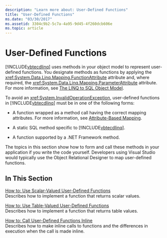 ```yaml
---
description: "Learn more about: User-Defined Functions"
title: "User-Defined Functions"
ms.date: "03/30/2017"
ms.assetid: 3304c9b2-5c7a-4a95-9d45-4f260dcb606e
ms.topic: article
---
```

# User-Defined Functions

[!INCLUDE[vbtecdlinq](../../../../../../includes/vbtecdlinq-md.md)] uses methods in your object model to represent user-defined functions. You designate methods as functions by applying the <xref:System.Data.Linq.Mapping.FunctionAttribute> attribute and, where required, the <xref:System.Data.Linq.Mapping.ParameterAttribute> attribute. For more information, see [The LINQ to SQL Object Model](the-linq-to-sql-object-model.md).  
  
 To avoid an <xref:System.InvalidOperationException>, user-defined functions in [!INCLUDE[vbtecdlinq](../../../../../../includes/vbtecdlinq-md.md)] must be in one of the following forms:  
  
- A function wrapped as a method call having the correct mapping attributes. For more information, see [Attribute-Based Mapping](attribute-based-mapping.md).  
  
- A static SQL method specific to [!INCLUDE[vbtecdlinq](../../../../../../includes/vbtecdlinq-md.md)].  
  
- A function supported by a .NET Framework method.  
  
 The topics in this section show how to form and call these methods in your application if you write the code yourself. Developers using Visual Studio would typically use the Object Relational Designer to map user-defined functions.  
  
## In This Section  

 [How to: Use Scalar-Valued User-Defined Functions](how-to-use-scalar-valued-user-defined-functions.md)  
 Describes how to implement a function that returns scalar values.  
  
 [How to: Use Table-Valued User-Defined Functions](how-to-use-table-valued-user-defined-functions.md)  
 Describes how to implement a function that returns table values.  
  
 [How to: Call User-Defined Functions Inline](how-to-call-user-defined-functions-inline.md)  
 Describes how to make inline calls to functions and the differences in execution when the call is made inline.
